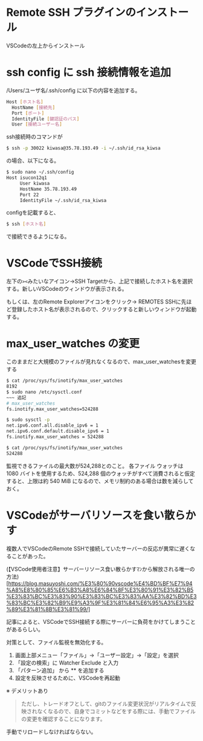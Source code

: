 # Remote SSH プラグインのインストール
VSCodeの左上からインストール

# ssh config に ssh 接続情報を追加

/Users/ユーザ名/.ssh/config に以下の内容を追加する。
```bash
Host [ホスト名]
  HostName [接続先]
  Port [ポート]
  IdentityFile [鍵認証のパス]
  User [接続ユーザー名]
```

ssh接続時のコマンドが
```bash
$ ssh -p 30022 kiwasa@35.78.193.49 -i ~/.ssh/id_rsa_kiwsa
```
の場合、以下になる。
```bash
$ sudo nano ~/.ssh/config
Host isucon12q1
     User kiwasa
     HostName 35.78.193.49
     Port 22
     IdentityFile ~/.ssh/id_rsa_kiwsa
```

configを記載すると、
```bash
$ ssh [ホスト名]
```
で接続できるようになる。

# VSCodeでSSH接続

左下の`><`みたいなアイコン→SSH Targetから、上記で接続したホスト名を選択する。新しいVSCodeのウィンドウが表示される。

もしくは、左のRemote Explorerアイコンをクリック→ REMOTES SSHに先ほど登録したホスト名が表示されるので、クリックすると新しいウィンドウが起動する。

# max_user_watches の変更
このままだと大規模のファイルが見れなくなるので、max_user_watchesを変更する
```bash
$ cat /proc/sys/fs/inotify/max_user_watches
8192
$ sudo nano /etc/sysctl.conf
~~~ 追記
# max_user_watches
fs.inotify.max_user_watches=524288
```

```bash
$ sudo sysctl -p
net.ipv6.conf.all.disable_ipv6 = 1
net.ipv6.conf.default.disable_ipv6 = 1
fs.inotify.max_user_watches = 524288
```

```bash
$ cat /proc/sys/fs/inotify/max_user_watches
524288
```
監視できるファイルの最大数が524,288とのこと。
各ファイル ウォッチは 1080 バイトを使用するため、524,288 個のウォッチがすべて消費されると仮定すると、上限は約 540 MiB になるので、メモリ制約のある場合は数を減らしておく。

# VSCodeがサーバリソースを食い散らかす

複数人でVSCodeのRemote SSHで接続していたサーバーの反応が異常に遅くなることがあった。

(【VSCode使用者注意】サーバーリソース食い散らかすﾏﾝから解放される唯一の方法)[https://blog.masuyoshi.com/%E3%80%90vscode%E4%BD%BF%E7%94%A8%E8%80%85%E6%B3%A8%E6%84%8F%E3%80%91%E3%82%B5%E3%83%BC%E3%83%90%E3%83%BC%E3%83%AA%E3%82%BD%E3%83%BC%E3%82%B9%E9%A3%9F%E3%81%84%E6%95%A3%E3%82%89%E3%81%8B%E3%81%99/]

記事によると、VSCodeでSSH接続する際にサーバーに負荷をかけてしまうことがあるらしい。

対策として、ファイル監視を無効化する。
1. 画面上部メニュー「ファイル」→「ユーザー設定」→「設定」を選択
2. 「設定の検索」に Watcher Exclude と入力
3. 「パターン追加」 から ** を追加する
4. 設定を反映させるために、VSCodeを再起動


※ デメリットあり
> ただし、トレードオフとして、gitのファイル変更状況がリアルタイムで反映されなくなるので、自身でコミットなどをする際には、手動でファイルの変更を確認することになります。

手動でリロードしなければならない。